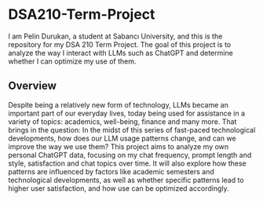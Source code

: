# DSA210-Term-Project

I am Pelin Durukan, a student at Sabancı University, and this is the repository for my DSA 210 Term Project. The goal of this project is to analyze the way I interact with LLMs such as ChatGPT and determine whether I can optimize my use of them.

## **Overview**
Despite being a relatively new form of technology, LLMs became an important part of our everyday lives, today being used for assistance in a variety of topics: academics, well-being, finance and many more. That brings in the question: In the midst of this series of fast-paced technological developments, how does our LLM usage patterns change, and can we improve the way we use them? This project aims to analyze my own personal ChatGPT data, focusing on my chat frequency, prompt length and style, satisfaction and chat topics over time. It will also explore how these patterns are influenced by factors like academic semesters and technological developments, as well as whether specific patterns lead to higher user satisfaction, and how use can be optimized accordingly.
